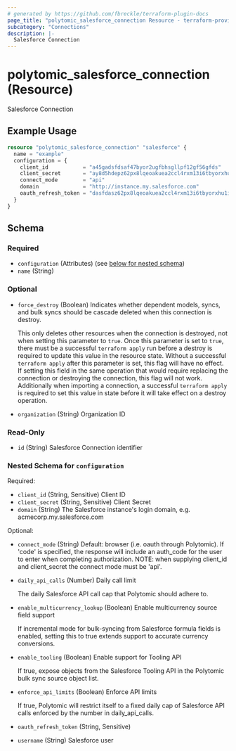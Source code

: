 ```yaml
---
# generated by https://github.com/fbreckle/terraform-plugin-docs
page_title: "polytomic_salesforce_connection Resource - terraform-provider-polytomic"
subcategory: "Connections"
description: |-
  Salesforce Connection
---
```


# polytomic_salesforce_connection (Resource)

Salesforce Connection

## Example Usage

```terraform
resource "polytomic_salesforce_connection" "salesforce" {
  name = "example"
  configuration = {
    client_id           = "a45gadsfdsaf47byor2ugfbhsgllpf12gf56gfds"
    client_secret       = "ay8d5hdepz62px8lqeoakuea2ccl4rxm13i6tbyorxhu1i20kc8ruvksmzxq"
    connect_mode        = "api"
    domain              = "http://instance.my.salesforce.com"
    oauth_refresh_token = "dasfdasz62px8lqeoakuea2ccl4rxm13i6tbyorxhu1i20kc8ruvksmzxq"
  }
}
```

<!-- schema generated by tfplugindocs -->
## Schema

### Required

- `configuration` (Attributes) (see [below for nested schema](#nestedatt--configuration))
- `name` (String)

### Optional

- `force_destroy` (Boolean) Indicates whether dependent models, syncs, and bulk syncs should be cascade
deleted when this connection is destroy.

  This only deletes other resources when the connection is destroyed, not when
setting this parameter to `true`. Once this parameter is set to `true`, there
must be a successful `terraform apply` run before a destroy is required to
update this value in the resource state. Without a successful `terraform apply`
after this parameter is set, this flag will have no effect. If setting this
field in the same operation that would require replacing the connection or
destroying the connection, this flag will not work. Additionally when importing
a connection, a successful `terraform apply` is required to set this value in
state before it will take effect on a destroy operation.
- `organization` (String) Organization ID

### Read-Only

- `id` (String) Salesforce Connection identifier

<a id="nestedatt--configuration"></a>
### Nested Schema for `configuration`

Required:

- `client_id` (String, Sensitive) Client ID
- `client_secret` (String, Sensitive) Client Secret
- `domain` (String) The Salesforce instance's login domain, e.g. acmecorp.my.salesforce.com

Optional:

- `connect_mode` (String) Default: browser (i.e. oauth through Polytomic). If 'code' is specified, the response will include an auth_code for the user to enter when completing authorization. NOTE: when supplying client_id and client_secret the connect mode must be 'api'.
- `daily_api_calls` (Number) Daily call limit

    The daily Salesforce API call cap that Polytomic should adhere to.
- `enable_multicurrency_lookup` (Boolean) Enable multicurrency source field support

    If incremental mode for bulk-syncing from Salesforce formula fields is enabled, setting this to true extends support to accurate currency conversions.
- `enable_tooling` (Boolean) Enable support for Tooling API

    If true, expose objects from the Salesforce Tooling API in the Polytomic bulk sync source object list.
- `enforce_api_limits` (Boolean) Enforce API limits

    If true, Polytomic will restrict itself to a fixed daily cap of Salesforce API calls enforced by the number in daily_api_calls.
- `oauth_refresh_token` (String, Sensitive)
- `username` (String) Salesforce user


